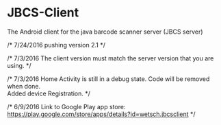 # JBCS-Client
The Android client for the java barcode scanner server (JBCS server)

/*
7/24/2016
pushing version 2.1
*/

/*
7/3/2016 
The client version must match the server version that you are using.
*/

/*
7/3/2016 
Home Activity is still in a debug state. 
Code will be removed when done.  
Added device Registration. 
*/

/*
6/9/2016 
Link to Google Play app store: https://play.google.com/store/apps/details?id=wetsch.jbcsclient
*/
